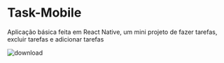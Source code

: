 # Task-Mobile
Aplicação básica feita em React Native, um mini projeto de fazer tarefas, excluir tarefas e adicionar tarefas

![download](https://github.com/AldenorJr/Task-Mobile/assets/71083804/c5b1a095-b6e5-4fb0-ace5-b0cab7a6ce98)
